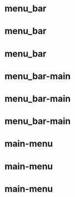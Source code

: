 # menu_bar
# menu_bar
# menu_bar
# menu_bar-main
# menu_bar-main
# menu_bar-main
# main-menu
# main-menu
# main-menu
